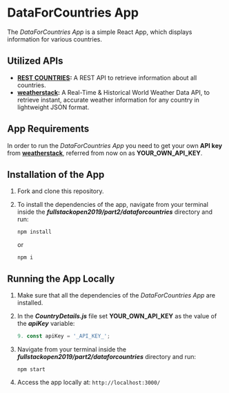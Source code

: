 # DataForCountries App

The *DataForCountries App* is a simple React App, which displays information for various countries.

## Utilized APIs

- [**REST COUNTRIES**](https://restcountries.eu)**:** A REST API to retrieve information about all countries.
- [**weatherstack**](https://weatherstack.com/)**:** A Real-Time & Historical World Weather Data API, to retrieve instant, accurate weather information for any country in lightweight JSON format.

## App Requirements

In order to run the *DataForCountries App* you need to get your own **API key** from [**weatherstack**](https://weatherstack.com/),  referred from now on as **YOUR_OWN_API_KEY**.

## Installation of the App

1. Fork and clone this repository.

2. To install the dependencies of the app, navigate from your terminal inside the ***fullstackopen2019/part2/dataforcountries*** directory and run:

    ```
    npm install
    ````

    or

    ```
    npm i
    ````

## Running the App Locally

1. Make sure that all the dependencies of the *DataForCountries App* are installed.

2. In the ***CountryDetails.js*** file set **YOUR_OWN_API_KEY** as the value of the ***apiKey*** variable:

    ```javascript
    9. const apiKey = '_API_KEY_';
    ```

3. Navigate from your terminal inside the ***fullstackopen2019/part2/dataforcountries*** directory and run:

    ```
    npm start
    ````

4. Access the app locally at: ```http://localhost:3000/```
